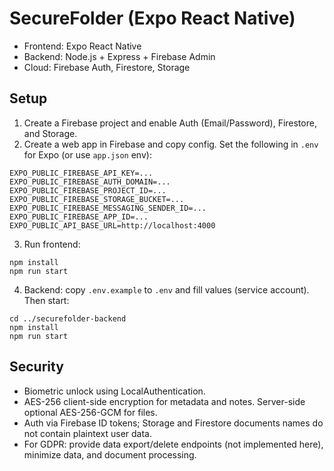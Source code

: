 # SecureFolder (Expo React Native)

- Frontend: Expo React Native
- Backend: Node.js + Express + Firebase Admin
- Cloud: Firebase Auth, Firestore, Storage

## Setup

1. Create a Firebase project and enable Auth (Email/Password), Firestore, and Storage.
2. Create a web app in Firebase and copy config. Set the following in `.env` for Expo (or use `app.json` env):

```
EXPO_PUBLIC_FIREBASE_API_KEY=... 
EXPO_PUBLIC_FIREBASE_AUTH_DOMAIN=...
EXPO_PUBLIC_FIREBASE_PROJECT_ID=...
EXPO_PUBLIC_FIREBASE_STORAGE_BUCKET=...
EXPO_PUBLIC_FIREBASE_MESSAGING_SENDER_ID=...
EXPO_PUBLIC_FIREBASE_APP_ID=...
EXPO_PUBLIC_API_BASE_URL=http://localhost:4000
```

3. Run frontend:

```
npm install
npm run start
```

4. Backend: copy `.env.example` to `.env` and fill values (service account). Then start:

```
cd ../securefolder-backend
npm install
npm run start
```

## Security
- Biometric unlock using LocalAuthentication.
- AES-256 client-side encryption for metadata and notes. Server-side optional AES-256-GCM for files.
- Auth via Firebase ID tokens; Storage and Firestore documents names do not contain plaintext user data.
- For GDPR: provide data export/delete endpoints (not implemented here), minimize data, and document processing.